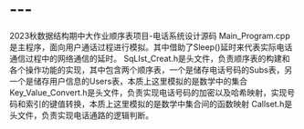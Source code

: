 # ---
2023秋数据结构期中大作业顺序表项目-电话系统设计源码
Main_Program.cpp是主程序，面向用户通话过程进行模拟。其中借助了Sleep()延时来代表实际电话通信过程中的网络通信的延时。
SqLIst_Creat.h是头文件，负责顺序表的构建和各个操作功能的实现，其中包含两个顺序表，一个是储存电话号码的Subs表，另一个是储存用户信息的Users表，本质上这里模拟的是数学中的集合
Key_Value_Convert.h是头文件，负责实现电话号码的加密以及哈希映射，实现号码和索引的键值转换，本质上这里模拟的是数学中集合间的函数映射
Callset.h是头文件，负责实现电话通路的逻辑判断。

